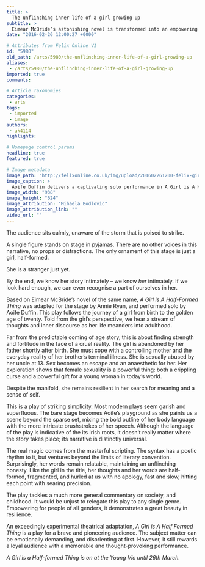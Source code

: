 ```yaml
---
title: >
  The unflinching inner life of a girl growing up
subtitle: >
  Eimear McBride’s astonishing novel is transformed into an empowering performance
date: "2016-02-26 12:00:27 +0000"

# Attributes from Felix Online V1
id: "5980"
old_path: /arts/5980/the-unflinching-inner-life-of-a-girl-growing-up
aliases:
 - /arts/5980/the-unflinching-inner-life-of-a-girl-growing-up
imported: true
comments:

# Article Taxonomies
categories:
 - arts
tags:
 - imported
 - image
authors:
 - ak4114
highlights:

# Homepage control params
headline: true
featured: true

# Image metadata
image_path: "http://felixonline.co.uk/img/upload/201602261200-felix-girl.jpg"
image_caption: >
  Aoife Duffin delivers a captivating solo performance in A Girl is A Half-Formed Thing.
image_width: "938"
image_height: "624"
image_attribution: "Mihaela Bodlovic"
image_attribution_link: ""
video_url: ""
---
```


The audience sits calmly, unaware of the storm that is poised to strike.

A single figure stands on stage in pyjamas. There are no other voices in this narrative, no props or distractions. The only ornament of this stage is just a girl, half-formed.

She is a stranger just yet.

By the end, we know her story intimately – we know _her_ intimately. If we look hard enough, we can even recognise a part of ourselves in her.

Based on Eimear McBride’s novel of the same name, _A Girl is A Half-Formed Thing_ was adapted for the stage by Annie Ryan, and performed solo by Aoife Duffin. This play follows the journey of a girl from birth to the golden age of twenty. Told from the girl’s perspective, we hear a stream of thoughts and inner discourse as her life meanders into adulthood.

Far from the predictable coming of age story, this is about finding strength and fortitude in the face of a cruel reality. The girl is abandoned by her father shortly after birth. She must cope with a controlling mother and the everyday reality of her brother’s terminal illness. She is sexually abused by her uncle at 13. Sex becomes an escape and an anaesthetic for her. Her exploration shows that female sexuality is a powerful thing: both a crippling curse and a powerful gift for a young woman in today’s world.

Despite the manifold, she remains resilient in her search for meaning and a sense of self.

This is a play of striking simplicity. Most modern plays seem garish and superfluous. The bare stage becomes Aoife’s playground as she paints us a scene beyond the sparse set, mixing the bold outline of her body language with the more intricate brushstrokes of her speech. Although the language of the play is indicative of the its Irish roots, it doesn’t really matter where the story takes place; its narrative is distinctly universal.

The real magic comes from the masterful scripting. The syntax has a poetic rhythm to it, but ventures beyond the limits of literary convention. Surprisingly, her words remain relatable, maintaining an unflinching honesty. Like the girl in the title, her thoughts and her words are half-formed, fragmented, and hurled at us with no apology, fast and slow, hitting each point with searing precision.

The play tackles a much more general commentary on society, and childhood. It would be unjust to relegate this play to any single genre. Empowering for people of all genders, it demonstrates a great beauty in resilience.

An exceedingly experimental theatrical adaptation, _A Girl is A Half Formed Thing_ is a play for a brave and pioneering audience. The subject matter can be emotionally demanding, and disorienting at first. However, it still rewards a loyal audience with a memorable and thought-provoking performance.

_A Girl is a Half-formed Thing is on at the Young Vic until 26th March._
